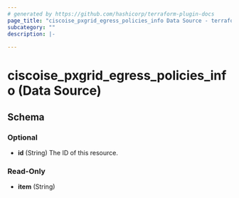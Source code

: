 ```yaml
---
# generated by https://github.com/hashicorp/terraform-plugin-docs
page_title: "ciscoise_pxgrid_egress_policies_info Data Source - terraform-provider-ciscoise"
subcategory: ""
description: |-
  
---
```


# ciscoise_pxgrid_egress_policies_info (Data Source)





<!-- schema generated by tfplugindocs -->
## Schema

### Optional

- **id** (String) The ID of this resource.

### Read-Only

- **item** (String)


